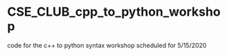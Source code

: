 # CSE_CLUB_cpp_to_python_workshop
code for the c++ to python syntax workshop scheduled for 5/15/2020
